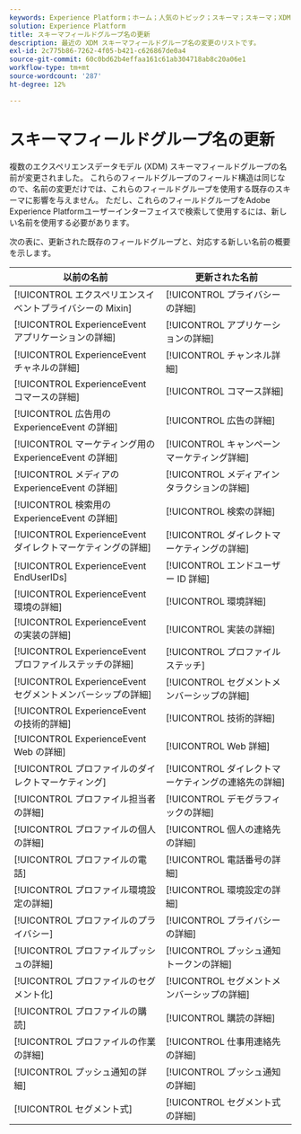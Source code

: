 ```yaml
---
keywords: Experience Platform；ホーム；人気のトピック；スキーマ；スキーマ；XDM;ExperienceEvent；フィールド；スキーマ；スキーマ；スキーマデザイン；フィールドグループ；フィールドグループ；enduserids;end-user;ids;updates;
solution: Experience Platform
title: スキーマフィールドグループ名の更新
description: 最近の XDM スキーマフィールドグループ名の変更のリストです。
exl-id: 2c775b86-7262-4f05-b421-c626867de0a4
source-git-commit: 60c0bd62b4effaa161c61ab304718ab8c20a06e1
workflow-type: tm+mt
source-wordcount: '287'
ht-degree: 12%

---
```



# スキーマフィールドグループ名の更新

複数のエクスペリエンスデータモデル (XDM) スキーマフィールドグループの名前が変更されました。 これらのフィールドグループのフィールド構造は同じなので、名前の変更だけでは、これらのフィールドグループを使用する既存のスキーマに影響を与えません。 ただし、これらのフィールドグループをAdobe Experience Platformユーザーインターフェイスで検索して使用するには、新しい名前を使用する必要があります。

次の表に、更新された既存のフィールドグループと、対応する新しい名前の概要を示します。

| 以前の名前 | 更新された名前 |
| --- | --- |
| [!UICONTROL エクスペリエンスイベントプライバシーの Mixin] | [!UICONTROL プライバシーの詳細] |
| [!UICONTROL ExperienceEvent アプリケーションの詳細] | [!UICONTROL アプリケーションの詳細] |
| [!UICONTROL ExperienceEvent チャネルの詳細] | [!UICONTROL チャンネル詳細] |
| [!UICONTROL ExperienceEvent コマースの詳細] | [!UICONTROL コマース詳細] |
| [!UICONTROL 広告用の ExperienceEvent の詳細] | [!UICONTROL 広告の詳細] |
| [!UICONTROL マーケティング用の ExperienceEvent の詳細] | [!UICONTROL キャンペーンマーケティング詳細] |
| [!UICONTROL メディアの ExperienceEvent の詳細] | [!UICONTROL メディアインタラクションの詳細] |
| [!UICONTROL 検索用の ExperienceEvent の詳細] | [!UICONTROL 検索の詳細] |
| [!UICONTROL ExperienceEvent ダイレクトマーケティングの詳細] | [!UICONTROL ダイレクトマーケティングの詳細] |
| [!UICONTROL ExperienceEvent EndUserIDs] | [!UICONTROL エンドユーザー ID 詳細] |
| [!UICONTROL ExperienceEvent 環境の詳細] | [!UICONTROL 環境詳細] |
| [!UICONTROL ExperienceEvent の実装の詳細] | [!UICONTROL 実装の詳細] |
| [!UICONTROL ExperienceEvent プロファイルステッチの詳細] | [!UICONTROL プロファイルステッチ] |
| [!UICONTROL ExperienceEvent セグメントメンバーシップの詳細] | [!UICONTROL セグメントメンバーシップの詳細] |
| [!UICONTROL ExperienceEvent の技術的詳細] | [!UICONTROL 技術的詳細] |
| [!UICONTROL ExperienceEvent Web の詳細] | [!UICONTROL Web 詳細] |
| [!UICONTROL プロファイルのダイレクトマーケティング] | [!UICONTROL ダイレクトマーケティングの連絡先の詳細] |
| [!UICONTROL プロファイル担当者の詳細] | [!UICONTROL デモグラフィックの詳細] |
| [!UICONTROL プロファイルの個人の詳細] | [!UICONTROL 個人の連絡先の詳細] |
| [!UICONTROL プロファイルの電話] | [!UICONTROL 電話番号の詳細] |
| [!UICONTROL プロファイル環境設定の詳細] | [!UICONTROL 環境設定の詳細] |
| [!UICONTROL プロファイルのプライバシー] | [!UICONTROL プライバシーの詳細] |
| [!UICONTROL プロファイルプッシュの詳細] | [!UICONTROL プッシュ通知トークンの詳細] |
| [!UICONTROL プロファイルのセグメント化] | [!UICONTROL セグメントメンバーシップの詳細] |
| [!UICONTROL プロファイルの購読] | [!UICONTROL 購読の詳細] |
| [!UICONTROL プロファイルの作業の詳細] | [!UICONTROL 仕事用連絡先の詳細] |
| [!UICONTROL プッシュ通知の詳細] | [!UICONTROL プッシュ通知の詳細] |
| [!UICONTROL セグメント式] | [!UICONTROL セグメント式の詳細] |

